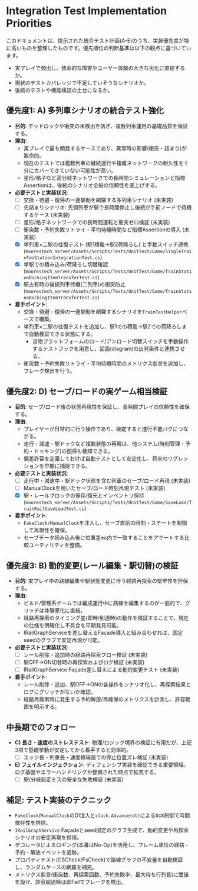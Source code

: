 # Integration Test Implementation Priorities

このドキュメントは、提示された統合テスト計画(A-E)のうち、実装優先度が特に高いものを整理したものです。優先順位の判断基準は以下の観点に基づいています。

- 実プレイで頻出し、致命的な障害やユーザー体験の大きな劣化に直結するか。
- 現状のテストカバレッジで不足していそうなシナリオか。
- 後続のテストや機能検証の土台になるか。

## 優先度1: A) 多列車シナリオの統合テスト強化
- **目的**: デッドロックや衝突の未検出を防ぎ、複数列車運用の基礎品質を保証する。
- **理由**:
  - 実プレイで最も頻発するケースであり、異常時の影響(衝突・詰まり)が致命的。
  - 現在のテストでは複数列車の継続運行や複雑ネットワークの耐久性を十分にカバーできていない可能性が高い。
  - 星形/格子など高分岐ネットワークでの長時間シミュレーションと指標Assertionは、後続のシナリオ全般の信頼性を底上げする。
- **必要テストと実装状況**:
  - [ ] 交換・待避・復帰の一連挙動を網羅する多列車シナリオ (未実装)
  - [ ] 先詰まりシナリオ: 先頭列車が駅で長時間停止し後続が手前ノードで待機するケース (未実装)
  - [ ] 星形/格子ネットワークでの長時間運転と衝突ゼロ検証 (未実装)
  - [ ] 衝突数・予約失敗リトライ・平均待機時間など指標Assertionの導入 (未実装)
  - [x] 単列車×二駅の往復テスト (駅1積載→駅2荷降ろし) と手動スイッチ連携 (`moorestech_server/Assets/Scripts/Tests/UnitTest/Game/SingleTrainTwoStationIntegrationTest.cs`)
  - [x] 単駅での積み込み/荷降ろし切替確認 (`moorestech_server/Assets/Scripts/Tests/UnitTest/Game/TrainStationDockingItemTransferTest.cs`)
  - [x] 駅占有時の後続列車待機(二列車)の衝突防止 (`moorestech_server/Assets/Scripts/Tests/UnitTest/Game/TrainStationDockingItemTransferTest.cs`)
- **着手ポイント**:
  - 交換・待避・復帰の一連挙動を網羅するシナリオを`TrainTestHelper`ベースで構築。
  - 単列車×二駅の往復テストを追加し、駅1での積載→駅2での荷降ろしまで自動検証できる状態にする。
    - 貨物プラットフォームのロード/アンロード切替スイッチを手動操作するテストフックを用意し、図面(diagram)の出発条件と連携させる。
  - 衝突数・予約失敗リトライ・平均待機時間のメトリクス断言を追加し、フレーク検出を行う。

## 優先度2: D) セーブ/ロードの実ゲーム相当検証
- **目的**: セーブ/ロード後の状態再現性を保証し、長時間プレイの信頼性を確保する。
- **理由**:
  - プレイヤーが日常的に行う操作であり、破綻すると進行不能バグにつながる。
  - 走行・減速・駅ドックなど複数状態の再現は、他システム(時刻管理・予約・ドッキング)の回帰も検知できる。
  - 偏差許容を定義しておけば自動テストとして安定化し、将来のリグレッションを早期に捕捉できる。
- **必要テストと実装状況**:
  - [ ] 走行中・減速中・駅ドック状態を含む列車のセーブ/ロード再現 (未実装)
  - [ ] ManualClockを用いたセーブ/ロード時刻再現テスト (未実装)
  - [x] 駅・レールブロックの保存/復元とインベントリ保持 (`moorestech_server/Assets/Scripts/Tests/UnitTest/Game/SaveLoad/TrainRailSaveLoadTest.cs`)
- **着手ポイント**:
  - `FakeClock/ManualClock`を注入し、セーブ直前の時刻・ステートを制御して再現性を確保。
  - セーブデータ読み込み後に位置差±ε内で一致することをアサートする比較ユーティリティを整備。

## 優先度3: B) 動的変更(レール編集・駅切替)の検証
- **目的**: 実プレイ中の路線編集や駅状態変更に伴う経路再探索の堅牢性を担保する。
- **理由**:
  - ビルド/管理系ゲームでは編成運行中に路線を編集するのが一般的で、グリッチは体験悪化に直結。
  - 経路再探索のタイミング差(即時/到達時)の動作を検証することで、現在の仕様を明確化し不具合を早期発見可能。
  - IRailGraphServiceを差し替えるFaçade導入と組み合わせれば、固定seedのグラフで安定再現が可能。
- **必要テストと実装状況**:
  - [ ] レール削除・追加時の経路再探索フロー検証 (未実装)
  - [ ] 駅OFF→ON切替時の再探索およびログ検証 (未実装)
  - [ ] IRailGraphService Façade差し替えによる動的変更テスト (未実装)
- **着手ポイント**:
  - レール削除・追加、駅OFF→ONの各操作をシナリオ化し、再探索結果とログにグリッチがないか確認。
  - 経路再探索時に発生する予約解放/再確保のメトリクスを計測し、許容範囲を明示する。

## 中長期でのフォロー
- **C) 長さ・速度のストレステスト**: 物理/ロジック境界の検証に有用だが、上記3項で基礎挙動が安定してから着手すると効率的。
  - [ ] エッジ長・列車長・速度極端値での停止位置ズレ検証 (未実装)
- **E) フェイルインジェクション**: ディフェンシブ実装を確認できる重要領域。ログ基盤やエラーハンドリングが整備された時点で拡充する。
  - [ ] 駅/分岐設定ミスの安全な失敗検証 (未実装)

## 補足: テスト実装のテクニック
- `FakeClock`/`ManualClock`のDI注入と`clock.Advance(dt)`によるtick制御で時間依存性を排除。
- `IRailGraphService` Façadeとseed固定のグラフ生成で、動的変更や再探索シナリオの安定再現を担保。
- デコレータによるロギング(本番はNo-Op)を活用し、フレーム単位の経路・予約・解放イベントを追跡。
- プロパティテスト(CSCheck/FsCheck)で路線グラフの不変量を自動検証し、ランダムケースの網羅を補完。
- メトリクス断言(衝突数、再探索回数、予約失敗率、最大待ち行列長)に閾値を設け、許容超過時は即Failでフレークを検出。

